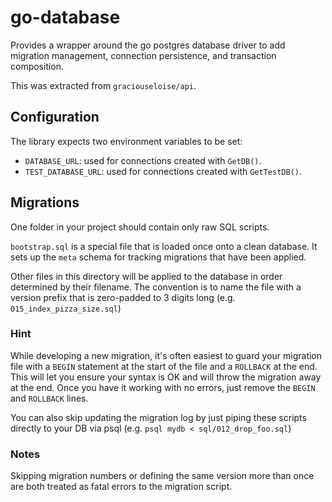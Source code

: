 # go-database

Provides a wrapper around the go postgres database driver to add migration
management, connection persistence, and transaction composition.

This was extracted from `graciouseloise/api`.


## Configuration

The library expects two environment variables to be set:

- `DATABASE_URL`: used for connections created with `GetDB()`.
- `TEST_DATABASE_URL`: used for connections created with `GetTestDB()`.


## Migrations

One folder in your project should contain only raw SQL scripts.

`bootstrap.sql` is a special file that is loaded once onto a clean
database. It sets up the `meta` schema for tracking migrations that have
been applied.

Other files in this directory will be applied to the database in
order determined by their filename. The convention is to name the
file with a version prefix that is zero-padded to 3 digits long
(e.g. `015_index_pizza_size.sql`)

### Hint

While developing a new migration, it's often easiest to guard your
migration file with a `BEGIN` statement at the start of the file and a
`ROLLBACK` at the end. This will let you ensure your syntax is OK and
will throw the migration away at the end. Once you have it working with
no errors, just remove the `BEGIN` and `ROLLBACK` lines.

You can also skip updating the migration log by just piping these scripts
directly to your DB via psql (e.g. `psql mydb < sql/012_drop_foo.sql`)

### Notes

Skipping migration numbers or defining the same version more than once
are both treated as fatal errors to the migration script.
